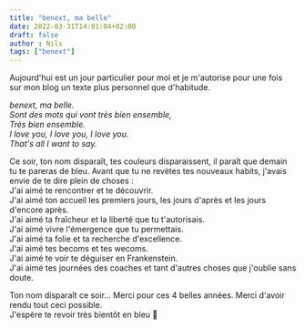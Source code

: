 ```yaml
---
title: "benext, ma belle"
date: 2022-03-31T14:01:04+02:00
draft: false
author : Nils
tags: ["benext"]
---
```



Aujourd'hui est un jour particulier pour moi et je m'autorise pour une fois sur mon blog un texte plus personnel que d'habitude.  

*benext, ma belle.  
Sont des mots qui vont très bien ensemble,  
Très bien ensemble.  
I love you, I love you, I love you.  
That's all I want to say.*  

Ce soir, ton nom disparaît, tes couleurs disparaissent, il paraît que demain tu te pareras de bleu.
Avant que tu ne revètes tes nouveaux habits, j'avais envie de te dire plein de choses :  
J'ai aimé te rencontrer et te découvrir.  
J'ai aimé ton accueil les premiers jours, les jours d'après et les jours d'encore après.  
J'ai aimé ta fraîcheur et la liberté que tu t'autorisais.  
J'ai aimé vivre l'émergence que tu permettais.  
J'ai aimé ta folie et ta recherche d'excellence.  
J'ai aimé tes becoms et tes wecoms.  
J'ai aimé te voir te déguiser en Frankenstein.  
J'ai aimé tes journées des coaches et tant d'autres choses que j'oublie sans doute.  

Ton nom disparaît ce soir...
Merci pour ces 4 belles années. Merci d'avoir rendu tout ceci possible.  
J'espère te revoir très bientôt en bleu 💙